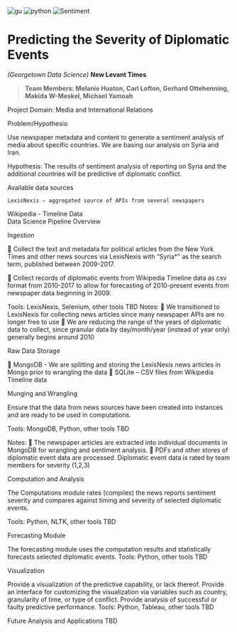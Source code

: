 
![gu](https://pbs.twimg.com/profile_images/1899483763/GU_AbbreviatedMark_twitter_normal.png)
![python](https://www.python.org/static/favicon.ico)
![Sentiment](https://git.gitbook.com/raw/caiomsouza/u-tad-final-project/master/images/icon-sentiment.png?token=Y2Fpb21zb3V6YTo5YTllZmJhYi03NDg5LTQ4YTUtYThjMy05MDM2Yjc5ODgyMmM%3D)


# **Predicting the Severity of Diplomatic Events** 
*(Georgetown Data Science)*
**New Levant Times**

> **Team Members:  Melanie Huston, Carl Lofton, Gerhard Ottehenning, Makida W-Meskel, Michael Yamoah**

Project Domain: Media and International Relations

Problem/Hypothesis:

Use newspaper metadata and content to generate a sentiment analysis of media about specific countries. We are basing our analysis on Syria and Iran. 

Hypothesis: The results of sentiment analysis of reporting on Syria and the additional countries will be predictive of diplomatic conflict.

Available data sources

	LexisNexis – aggregated source of APIs from several newspapers
 Wikipedia -  Timeline Data
 <br>
Data Science Pipeline Overview
 
 
Ingestion

	Collect the text and metadata for political articles from the New York Times and other news sources via LexisNexis with “Syria*” as the search term, published between 2009-2017. 

	Collect records of diplomatic events from Wikipedia Timeline data as csv format from 2010-2017 to allow for forecasting of 2010-present events from newspaper data beginning in 2009.

Tools: LexisNexis, Selenium, other tools TBD
Notes: 
	We transitioned to LexisNexis for collecting news articles since many newspaper APIs are no longer free to use
	We are reducing the range of the years of diplomatic data to collect, since granular data by day/month/year (instead of year only) generally begins around 2010 


Raw Data Storage

	MongoDB - We are splitting and storing the LexisNexis news articles in Mongo prior to wrangling the data
	SQLite – CSV files from Wikipedia Timeline data



Munging and Wrangling 

Ensure that the data from news sources have been created into instances and are ready to be used in computations.

Tools: MongoDB, Python, other tools TBD

Notes:
	The newspaper articles are extracted into individual documents in MongoDB for wrangling and sentiment analysis. 
	PDFs and other stores of diplomatic event data are processed. Diplomatic event data is rated by team members for severity (1,2,3)


Computation and Analysis

The Computations module rates (compiles) the news reports sentiment severity and compares against timing and severity of selected diplomatic events. 

Tools: Python, NLTK, other tools TBD


Forecasting Module 

The forecasting module uses the computation results and statistically forecasts selected diplomatic events.
Tools: Python, other tools TBD


Visualization

Provide a visualization of the predictive capability, or lack thereof. Provide an interface for customizing the visualization via variables such as country, granularity of time, or type of conflict. Provide analysis of successful or faulty predictive performance.
Tools: Python, Tableau, other tools TBD

Future Analysis and Applications
TBD
